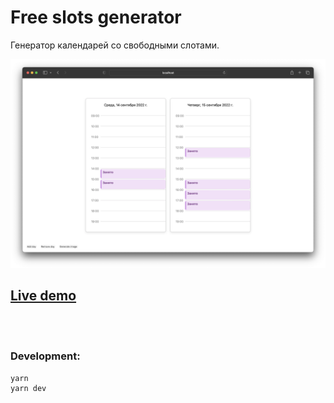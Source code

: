 # Free slots generator

Генератор календарей со свободными слотами.

![Preview](docs/preview.png)

## [Live demo](https://imatteru-slots.netlify.app)

<br><br>

### Development:

```
yarn
yarn dev
```
